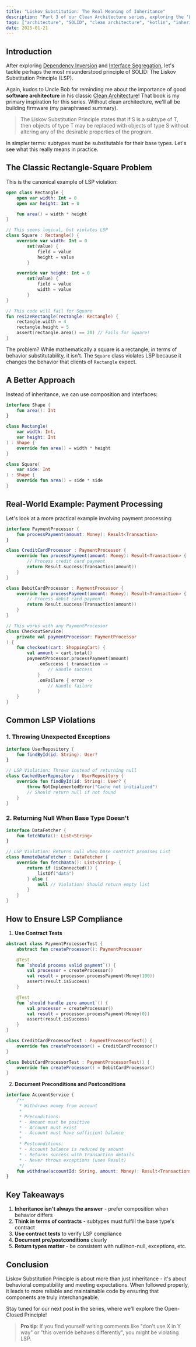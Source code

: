```yaml
---
title: "Liskov Substitution: The Real Meaning of Inheritance"
description: "Part 3 of our Clean Architecture series, exploring the 'L' in SOLID"
tags: ["architecture", "SOLID", "clean architecture", "kotlin", "inheritance"]
date: 2025-01-21
---
```


## Introduction

After exploring [Dependency Inversion](/posts/clean-architecture-and-plugins-in-go) and [Interface Segregation](/posts/interface-segregation-in-practice), let's tackle perhaps the most misunderstood principle of SOLID: The Liskov Substitution Principle (LSP).

Again, kudos to Uncle Bob for reminding me about the importance of good **software architecture** in his classic [Clean Architecture](https://amzn.to/4iAc8o1)! That book is my primary inspiration for this series. Without clean architecture, we'll all be building firmware (my paraphrased summary).

> The Liskov Substitution Principle states that if S is a subtype of T, then objects of type T may be replaced with objects of type S without altering any of the desirable properties of the program.

In simpler terms: subtypes must be substitutable for their base types. Let's see what this really means in practice.

## The Classic Rectangle-Square Problem

This is the canonical example of LSP violation:

```kotlin
open class Rectangle {
    open var width: Int = 0
    open var height: Int = 0

    fun area() = width * height
}

// This seems logical, but violates LSP
class Square : Rectangle() {
    override var width: Int = 0
        set(value) {
            field = value
            height = value
        }

    override var height: Int = 0
        set(value) {
            field = value
            width = value
        }
}

// This code will fail for Square
fun resizeRectangle(rectangle: Rectangle) {
    rectangle.width = 4
    rectangle.height = 5
    assert(rectangle.area() == 20) // Fails for Square!
}
```

The problem? While mathematically a square is a rectangle, in terms of behavior substitutability, it isn't. The `Square` class violates LSP because it changes the behavior that clients of `Rectangle` expect.

## A Better Approach

Instead of inheritance, we can use composition and interfaces:

```kotlin
interface Shape {
    fun area(): Int
}

class Rectangle(
    var width: Int,
    var height: Int
) : Shape {
    override fun area() = width * height
}

class Square(
    var side: Int
) : Shape {
    override fun area() = side * side
}
```

## Real-World Example: Payment Processing

Let's look at a more practical example involving payment processing:

```kotlin
interface PaymentProcessor {
    fun processPayment(amount: Money): Result<Transaction>
}

class CreditCardProcessor : PaymentProcessor {
    override fun processPayment(amount: Money): Result<Transaction> {
        // Process credit card payment
        return Result.success(Transaction(amount))
    }
}

class DebitCardProcessor : PaymentProcessor {
    override fun processPayment(amount: Money): Result<Transaction> {
        // Process debit card payment
        return Result.success(Transaction(amount))
    }
}

// This works with any PaymentProcessor
class CheckoutService(
    private val paymentProcessor: PaymentProcessor
) {
    fun checkout(cart: ShoppingCart) {
        val amount = cart.total()
        paymentProcessor.processPayment(amount)
            .onSuccess { transaction ->
                // Handle success
            }
            .onFailure { error ->
                // Handle failure
            }
    }
}
```

## Common LSP Violations

### 1. Throwing Unexpected Exceptions

```kotlin
interface UserRepository {
    fun findById(id: String): User?
}

// LSP Violation: Throws instead of returning null
class CachedUserRepository : UserRepository {
    override fun findById(id: String): User? {
        throw NotImplementedError("Cache not initialized")
        // Should return null if not found
    }
}
```

### 2. Returning Null When Base Type Doesn't

```kotlin
interface DataFetcher {
    fun fetchData(): List<String>
}

// LSP Violation: Returns null when base contract promises List
class RemoteDataFetcher : DataFetcher {
    override fun fetchData(): List<String> {
        return if (isConnected()) {
            listOf("data")
        } else {
            null // Violation! Should return empty list
        }
    }
}
```

## How to Ensure LSP Compliance

1. **Use Contract Tests**

```kotlin
abstract class PaymentProcessorTest {
    abstract fun createProcessor(): PaymentProcessor

    @Test
    fun `should process valid payment`() {
        val processor = createProcessor()
        val result = processor.processPayment(Money(100))
        assert(result.isSuccess)
    }

    @Test
    fun `should handle zero amount`() {
        val processor = createProcessor()
        val result = processor.processPayment(Money(0))
        assert(result.isSuccess)
    }
}

class CreditCardProcessorTest : PaymentProcessorTest() {
    override fun createProcessor() = CreditCardProcessor()
}

class DebitCardProcessorTest : PaymentProcessorTest() {
    override fun createProcessor() = DebitCardProcessor()
}
```

2. **Document Preconditions and Postconditions**

```kotlin
interface AccountService {
    /**
     * Withdraws money from account
     *
     * Preconditions:
     * - Amount must be positive
     * - Account must exist
     * - Account must have sufficient balance
     *
     * Postconditions:
     * - Account balance is reduced by amount
     * - Returns success with transaction details
     * - Never throws exceptions (uses Result)
     */
    fun withdraw(accountId: String, amount: Money): Result<Transaction>
}
```

## Key Takeaways

1. **Inheritance isn't always the answer** - prefer composition when behavior differs
2. **Think in terms of contracts** - subtypes must fulfill the base type's contract
3. **Use contract tests** to verify LSP compliance
4. **Document pre/postconditions** clearly
5. **Return types matter** - be consistent with null/non-null, exceptions, etc.

## Conclusion

Liskov Substitution Principle is about more than just inheritance - it's about behavioral compatibility and meeting expectations. When followed properly, it leads to more reliable and maintainable code by ensuring that components are truly interchangeable.

Stay tuned for our next post in the series, where we'll explore the Open-Closed Principle!

> **Pro tip**: If you find yourself writing comments like "don't use X in Y way" or "this override behaves differently", you might be violating LSP.
